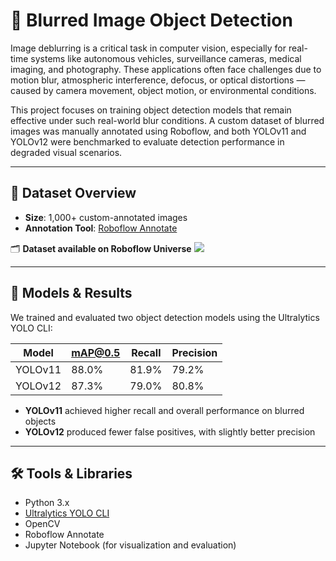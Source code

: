 # 🚗 Blurred Image Object Detection

Image deblurring is a critical task in computer vision, especially for real-time systems like autonomous vehicles, surveillance cameras, medical imaging, and photography. These applications often face challenges due to motion blur, atmospheric interference, defocus, or optical distortions — caused by camera movement, object motion, or environmental conditions.

This project focuses on training object detection models that remain effective under such real-world blur conditions. A custom dataset of blurred images was manually annotated using Roboflow, and both YOLOv11 and YOLOv12 were benchmarked to evaluate detection performance in degraded visual scenarios.

---

## 📁 Dataset Overview

- **Size**: 1,000+ custom-annotated images
- **Annotation Tool**: [Roboflow Annotate](https://roboflow.com/annotate)


🗂️ **Dataset available on Roboflow Universe** 
<a href="https://universe.roboflow.com/image-deblurring/image-deblurring-ol1wo-bpcfn">
    <img src="https://app.roboflow.com/images/download-dataset-badge.svg"></img>
</a>

---

## 🧠 Models & Results

We trained and evaluated two object detection models using the Ultralytics YOLO CLI:

| Model    | mAP@0.5 | Recall  | Precision |
|----------|---------|---------|-----------|
| YOLOv11  | 88.0%   | 81.9%   | 79.2%     |
| YOLOv12  | 87.3%   | 79.0%   | 80.8%     |

- **YOLOv11** achieved higher recall and overall performance on blurred objects  
- **YOLOv12** produced fewer false positives, with slightly better precision

---

## 🛠 Tools & Libraries

- Python 3.x  
- [Ultralytics YOLO CLI](https://docs.ultralytics.com)  
- OpenCV  
- Roboflow Annotate  
- Jupyter Notebook (for visualization and evaluation)


